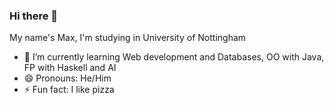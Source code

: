 ### Hi there 👋

My name's Max, I'm studying in University of Nottingham

- 🌱 I’m currently learning Web development and Databases, OO with Java, FP with Haskell and AI
- 😄 Pronouns: He/Him
- ⚡ Fun fact: I like pizza
